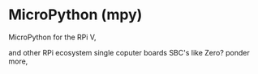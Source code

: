 # MicroPython (mpy)

MicroPython for the RPi V, 

and other RPi ecosystem single coputer boards SBC's like Zero? ponder more, 
